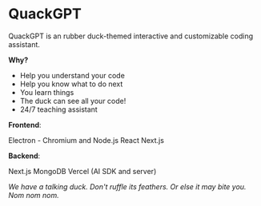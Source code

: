 # QuackGPT

QuackGPT is an rubber duck-themed interactive and customizable coding assistant.

**Why?**

- Help you understand your code
- Help you know what to do next
- You learn things
- The duck can see all your code!
- 24/7 teaching assistant

**Frontend**:

Electron - Chromium and Node.js
React
Next.js

**Backend**:

Next.js
MongoDB
Vercel (AI SDK and server)

_We have a talking duck. Don't ruffle its feathers. Or else it may bite you. Nom nom nom._

